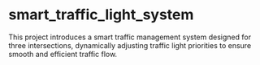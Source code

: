 # smart_traffic_light_system
This project introduces a smart traffic management system designed for three intersections, dynamically adjusting traffic light priorities to ensure smooth and efficient traffic flow.

